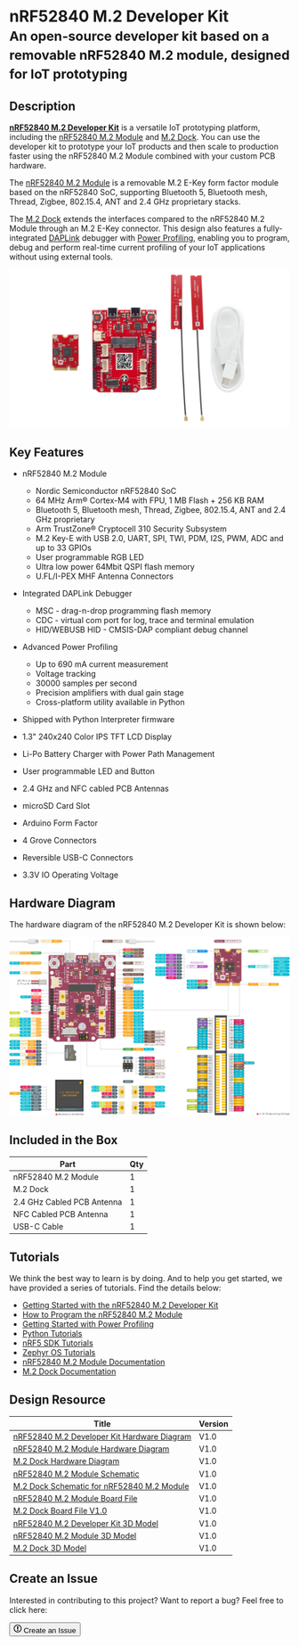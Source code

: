 # nRF52840 M.2 Developer Kit<br/><small>An open-source developer kit based on a removable nRF52840 M.2 module, designed for IoT prototyping</small>

## Description

**[nRF52840 M.2 Developer Kit](https://store.makerdiary.com/products/nrf52840-m2-developer-kit)** is a versatile IoT prototyping platform, including the [nRF52840 M.2 Module](https://store.makerdiary.com/products/nrf52840-m2-module) and [M.2 Dock](https://wiki.makerdiary.com/m2-dock). You can use the developer kit to prototype your IoT products and then scale to production faster using the nRF52840 M.2 Module combined with your custom PCB hardware.

The [nRF52840 M.2 Module](https://store.makerdiary.com/products/nrf52840-m2-module) is a removable M.2 E-Key form factor module based on the nRF52840 SoC, supporting Bluetooth 5, Bluetooth mesh, Thread, Zigbee, 802.15.4, ANT and 2.4 GHz proprietary stacks.

The [M.2 Dock](https://wiki.makerdiary.com/m2-dock) extends the interfaces compared to the nRF52840 M.2 Module through an M.2 E-Key connector. This design also features a fully-integrated [DAPLink](https://armmbed.github.io/DAPLink/) debugger with [Power Profiling](power-profiling.md), enabling you to program, debug and perform real-time current profiling of your IoT applications without using external tools.

[![kit image](assets/images/nrf52840-m2-devkit-hero.webp)](https://store.makerdiary.com/products/nrf52840-m2-developer-kit)

## Key Features

* nRF52840 M.2 Module
	- Nordic Semiconductor nRF52840 SoC
	- 64 MHz Arm® Cortex-M4 with FPU, 1 MB Flash + 256 KB RAM
	- Bluetooth 5, Bluetooth mesh, Thread, Zigbee, 802.15.4, ANT and 2.4 GHz proprietary
	- Arm TrustZone® Cryptocell 310 Security Subsystem
	- M.2 Key-E with USB 2.0, UART, SPI, TWI, PDM, I2S, PWM, ADC and up to 33 GPIOs
	- User programmable RGB LED
	- Ultra low power 64Mbit QSPI flash memory
	- U.FL/I-PEX MHF Antenna Connectors

* Integrated DAPLink Debugger
	- MSC - drag-n-drop programming flash memory
	- CDC - virtual com port for log, trace and terminal emulation
	- HID/WEBUSB HID - CMSIS-DAP compliant debug channel

* Advanced Power Profiling
	- Up to 690 mA current measurement
	- Voltage tracking
	- 30000 samples per second
	- Precision amplifiers with dual gain stage
	- Cross-platform utility available in Python

* Shipped with Python Interpreter firmware
* 1.3" 240x240 Color IPS TFT LCD Display
* Li-Po Battery Charger with Power Path Management
* User programmable LED and Button
* 2.4 GHz and NFC cabled PCB Antennas
* microSD Card Slot
* Arduino Form Factor
* 4 Grove Connectors
* Reversible USB-C Connectors
* 3.3V IO Operating Voltage

## Hardware Diagram

The hardware diagram of the nRF52840 M.2 Developer Kit is shown below:

<a href="resources/nrf52840_m2_devkit_hw_diagram_v1_0.pdf" target="_blank"><img alt="Click to download the PDF" src="assets/images/nrf52840-m2-devkit-diagram.webp"></a>

## Included in the Box
|    **Part**                | **Qty** |
| -------------------------- | ------- |
| nRF52840 M.2 Module        | 1       |
| M.2 Dock                   | 1       |
| 2.4 GHz Cabled PCB Antenna | 1       |
| NFC Cabled PCB Antenna     | 1       |
| USB-C Cable                | 1       |

## Tutorials
We think the best way to learn is by doing. And to help you get started, we have provided a series of tutorials. Find the details below:

* [Getting Started with the nRF52840 M.2 Developer Kit](getting-started.md)
* [How to Program the nRF52840 M.2 Module](programming.md)
* [Getting Started with Power Profiling](power-profiling.md)
* [Python Tutorials](python/index.md)
* [nRF5 SDK Tutorials](nrf5-sdk/index.md)
* [Zephyr OS Tutorials](zephyr/index.md)
* [nRF52840 M.2 Module Documentation](https://wiki.makerdiary.com/nrf52840-m2)
* [M.2 Dock Documentation](https://wiki.makerdiary.com/m2-dock)

## Design Resource

|    **Title**                | **Version** |
| --------------------------- | ----------- |
| [nRF52840 M.2 Developer Kit Hardware Diagram](https://wiki.makerdiary.com/nrf52840-m2-devkit/resources/nrf52840_m2_devkit_hw_diagram_v1_0.pdf) | V1.0 |
| [nRF52840 M.2 Module Hardware Diagram](https://wiki.makerdiary.com/nrf52840-m2/resources/nrf52840_m2_module_hw_diagram_v1_0.pdf) | V1.0 |
| [M.2 Dock Hardware Diagram](https://wiki.makerdiary.com/m2-dock/resources/m2_dock_hw_diagram_v1_0.pdf) | V1.0 |
| [nRF52840 M.2 Module Schematic](https://wiki.makerdiary.com/nrf52840-m2/resources/nrf52840_m2_module_schematic_v1_0.pdf) | V1.0 |
| [M.2 Dock Schematic for nRF52840 M.2 Module](https://wiki.makerdiary.com/m2-dock/resources/m2_dock_schematic_v1_0_for_nrf52840.pdf) | V1.0 |
| [nRF52840 M.2 Module Board File](https://wiki.makerdiary.com/nrf52840-m2/resources/nrf52840_m2_module_board_file_v1_0.pdf) | V1.0 |
| [M.2 Dock Board File V1.0](https://wiki.makerdiary.com/m2-dock/resources/m2_dock_board_file_v1_0.pdf) | V1.0 |
| [nRF52840 M.2 Developer Kit 3D Model](https://wiki.makerdiary.com/nrf52840-m2-devkit/resources/nrf52840_m2_devkit_3d_model_v1_0.step) | V1.0 |
| [nRF52840 M.2 Module 3D Model](https://wiki.makerdiary.com/nrf52840-m2/resources/nrf52840_m2_module_3d_model_v1_0.step) | V1.0 |
| [M.2 Dock 3D Model](https://wiki.makerdiary.com/m2-dock/resources/m2_dock_3d_model_v1_0.step) | V1.0 |


## Create an Issue
Interested in contributing to this project? Want to report a bug? Feel free to click here:

<a href="https://github.com/makerdiary/nrf52840-m2-devkit/issues/new"><button class="md-tile md-tile--primary"><svg xmlns="http://www.w3.org/2000/svg" viewBox="0 0 14 16" width="14" height="16"><path fill-rule="evenodd" d="M7 2.3c3.14 0 5.7 2.56 5.7 5.7s-2.56 5.7-5.7 5.7A5.71 5.71 0 011.3 8c0-3.14 2.56-5.7 5.7-5.7zM7 1C3.14 1 0 4.14 0 8s3.14 7 7 7 7-3.14 7-7-3.14-7-7-7zm1 3H6v5h2V4zm0 6H6v2h2v-2z"></path></svg> Create an Issue</button></a>
